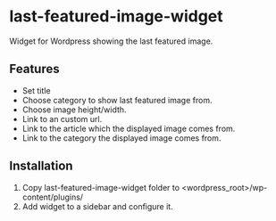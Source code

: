 last-featured-image-widget
==========================
Widget for Wordpress showing the last featured image.

Features
--------
* Set title
* Choose category to show last featured image from.
* Choose image height/width.
* Link to an custom url.
* Link to the article which the displayed image comes from.
* Link to the category the displayed image comes from.


Installation
------------
1. Copy last-featured-image-widget folder to <wordpress_root>/wp-content/plugins/
2. Add widget to a sidebar and configure it.